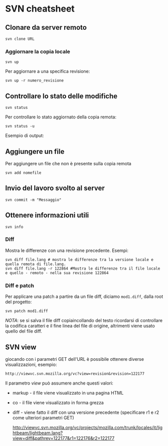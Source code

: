 # SVN cheatsheet

## Clonare da server remoto

	svn clone URL
	
### Aggiornare la copia locale 

	svn up
	
Per aggiornare a una specifica revisione:

	svn up -r numero_revisione
	
	
## Controllare lo stato delle modifiche

	svn status
Per controllare lo stato aggiornato della copia remota:

	svn status -u
	
Esempio di output:


## Aggiungere un file

Per aggiungere un file che non è presente sulla copia remota

	svn add nomefile
## Invio del lavoro svolto al server

	svn commit -m "Messaggio"
	
## Ottenere informazioni utili 
	svn info
	
### Diff
Mostra le differenze con una revisione precedente.  Esempi:

	svn diff file.lang # mostra le differenze tra la versione locale e quella remota di file.lang.
	svn diff file.lang -r 122864 #Mostra le differenze tra il file locale e quello - remoto - nella sua revisione 122864

### Diff e patch

Per applicare una patch a partire da un file diff, diciamo `mod1.diff`, dalla root del progetto:

	svn patch mod1.diff

*NOTA*: se si salva il file diff copiaincollando del testo ricordarsi di controllare la codifica caratteri e il fine linea del file di origine, altrimenti viene usato quello del file diff.
	
	

	
## SVN view 

giocando con i parametri GET dell'URL è possibile ottenere diverse visualizzazioni, esempio:

	http://viewvc.svn.mozilla.org/vc?view=revision&revision=122177
	
Il parametro *view* può assumere anche questi valori:

* markup - il file viene visualizzato in una pagina HTML
* co - il file viene visualizzato in forma grezza
* diff - viene fatto il diff con una versione precedente (specificare r1 e r2 come ulteriori parametri GET)

	
	http://viewvc.svn.mozilla.org/vc/projects/mozilla.com/trunk/locales/it/lightbeam/lightbeam.lang?view=diff&pathrev=122177&r1=122176&r2=122177